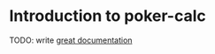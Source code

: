 # Introduction to poker-calc

TODO: write [great documentation](http://jacobian.org/writing/what-to-write/)
